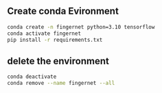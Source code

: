 ## Create conda Evironment
```bash
conda create -n fingernet python=3.10 tensorflow
conda activate fingernet
pip install -r requirements.txt
```

## delete the environment
```bash
conda deactivate
conda remove --name fingernet --all
```